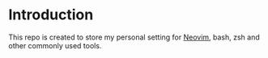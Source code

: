 # Introduction

This repo is created to store my personal setting for
[Neovim](https://github.com/neovim/neovim), bash, zsh and other commonly used
tools.
